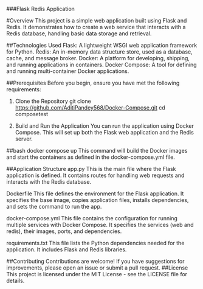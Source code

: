 ###Flask Redis Application

#Overview
  This project is a simple web application built using Flask and Redis.
  It demonstrates how to create a web service that interacts with a Redis database, handling basic data storage and retrieval.

##Technologies Used
   Flask: A lightweight WSGI web application framework for Python.
   Redis: An in-memory data structure store, used as a database, cache, and message broker.
   Docker: A platform for developing, shipping, and running applications in containers.
   Docker Compose: A tool for defining and running multi-container Docker applications.

##Prerequisites
   Before you begin, ensure you have met the following requirements:

1. Clone the Repository
    git clone  https://github.com/AditiPandey568/Docker-Compose.git
    cd composetest

3. Build and Run the Application
    You can run the application using Docker Compose. This will set up both the Flask web application and the Redis server.

##bash
    docker compose up
    This command will build the Docker images and start the containers as defined in the docker-compose.yml file.

##Application Structure
  app.py
     This is the main file where the Flask application is defined. It contains routes for handling web requests and interacts with the Redis database.

Dockerfile
 This file defines the environment for the Flask application. It specifies the base image, copies application files, installs dependencies, and sets the command to run the app.

docker-compose.yml
This file contains the configuration for running multiple services with Docker Compose. It specifies the services (web and redis), their images, ports, and dependencies.

requirements.txt
This file lists the Python dependencies needed for the application. It includes Flask and Redis libraries.

##Contributing
     Contributions are welcome! If you have suggestions for improvements, please open an issue or submit a pull request.
##License
    This project is licensed under the MIT License - see the LICENSE file for details.
